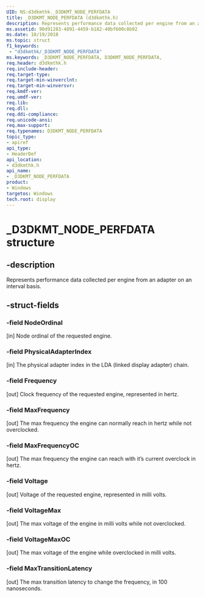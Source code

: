 ```yaml
---
UID: NS:d3dkmthk._D3DKMT_NODE_PERFDATA
title: _D3DKMT_NODE_PERFDATA (d3dkmthk.h)
description: Represents performance data collected per engine from an adapter on an interval basis.
ms.assetid: 90d91283-4891-4459-b182-40bf600c8b92
ms.date: 10/19/2018
ms.topic: struct
f1_keywords:
 - "d3dkmthk/_D3DKMT_NODE_PERFDATA"
ms.keywords: _D3DKMT_NODE_PERFDATA, D3DKMT_NODE_PERFDATA,
req.header: d3dkmthk.h
req.include-header:
req.target-type:
req.target-min-winverclnt:
req.target-min-winversvr:
req.kmdf-ver:
req.umdf-ver:
req.lib:
req.dll:
req.ddi-compliance:
req.unicode-ansi:
req.max-support:
req.typenames: D3DKMT_NODE_PERFDATA
topic_type:
- apiref
api_type:
- HeaderDef
api_location:
- d3dkmthk.h
api_name:
- _D3DKMT_NODE_PERFDATA
product: 
- Windows
targetos: Windows
tech.root: display
---
```


# _D3DKMT_NODE_PERFDATA structure

## -description

Represents performance data collected per engine from an adapter on an interval basis.

## -struct-fields

### -field NodeOrdinal

[in] Node ordinal of the requested engine.

### -field PhysicalAdapterIndex

[in] The physical adapter index in the LDA (linked display adapter) chain.

### -field Frequency

[out] Clock frequency of the requested engine, represented in hertz.

### -field MaxFrequency

[out] The max frequency the engine can normally reach in hertz while not overclocked.

### -field MaxFrequencyOC

[out] The max frequency the engine can reach with it’s current overclock in hertz.

### -field Voltage

[out] Voltage of the requested engine, represented in milli volts.

### -field VoltageMax

[out] The max voltage of the engine in milli volts while not overclocked.

### -field VoltageMaxOC

[out] The max voltage of the engine while overclocked in milli volts.

### -field MaxTransitionLatency

[out] The max transition latency to change the frequency, in 100 nanoseconds.
